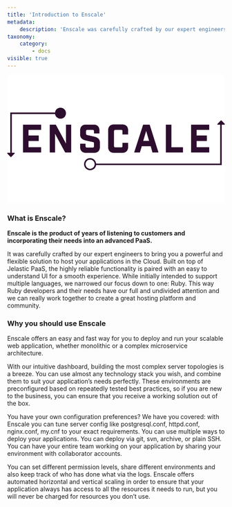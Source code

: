 ```yaml
---
title: 'Introduction to Enscale'
metadata:
    description: 'Enscale was carefully crafted by our expert engineers to bring you a fully scalable, powerful and flexible solution to host your Ruby applications in the Cloud.'
taxonomy:
    category:
        - docs
visible: true
---
```


 ![image alt float-right](enscale.png?resize=600,200)
### What is Enscale?

**Enscale is the product of years of listening to customers and incorporating their needs into an advanced PaaS.**

It was carefully crafted by our expert engineers to bring you a powerful and flexible solution to host your applications in the Cloud. Built on top of Jelastic PaaS, the highly reliable functionality is paired with an easy to understand UI for a smooth experience. While initially intended to support multiple languages, we narrowed our focus down to one: Ruby. This way Ruby developers and their needs have our full and undivided attention and we can really work together to create a great hosting platform and community.




### Why you should use Enscale

Enscale offers an easy and fast way for you to deploy and run your scalable web application, whether monolithic or a complex microservice architecture.

With our intuitive dashboard, building the most complex server topologies is a breeze. You can use almost any technology stack you wish, and combine them to suit your application’s needs perfectly. These environments are preconfigured based on repeatedly tested best practices, so if you are new to the business, you can ensure that you receive a working solution out of the box.

You have your own configuration preferences? We have you covered: with Enscale you can tune server config like postgresql.conf, httpd.conf, nginx.conf, my.cnf to your exact requirements. You can use multiple ways to deploy your applications. You can deploy via git, svn, archive, or plain SSH. You can have your entire team working on your application by sharing your environment with collaborator accounts.

You can set different permission levels, share different environments and also keep track of who has done what via the logs. Enscale offers automated horizontal and vertical scaling in order to ensure that your application always has access to all the resources it needs to run, but you will never be charged for resources you don’t use.
